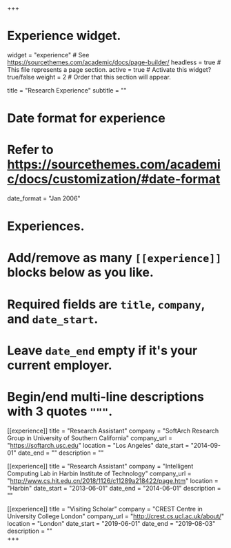 +++
# Experience widget.
widget = "experience"  # See https://sourcethemes.com/academic/docs/page-builder/
headless = true  # This file represents a page section.
active = true  # Activate this widget? true/false
weight = 2  # Order that this section will appear.

title = "Research Experience"
subtitle = ""

# Date format for experience
#   Refer to https://sourcethemes.com/academic/docs/customization/#date-format
date_format = "Jan 2006"

# Experiences.
#   Add/remove as many `[[experience]]` blocks below as you like.
#   Required fields are `title`, `company`, and `date_start`.
#   Leave `date_end` empty if it's your current employer.
#   Begin/end multi-line descriptions with 3 quotes `"""`.
[[experience]]
  title = "Research Assistant"
  company = "SoftArch Research Group in University of Southern California"
  company_url = "https://softarch.usc.edu"
  location = "Los Angeles"
  date_start = "2014-09-01"
  date_end = ""
  description = ""

[[experience]]
  title = "Research Assistant"
  company = "Intelligent Computing Lab in Harbin Institute of Technology"
  company_url = "http://www.cs.hit.edu.cn/2018/1126/c11289a218422/page.htm"
  location = "Harbin"
  date_start = "2013-06-01"
  date_end = "2014-06-01"
  description = ""

[[experience]]
  title = "Visiting Scholar"
  company = "CREST Centre in University College London"
  company_url = "http://crest.cs.ucl.ac.uk/about/"
  location = "London"
  date_start = "2019-06-01"
  date_end = "2019-08-03"
  description = ""  
+++
